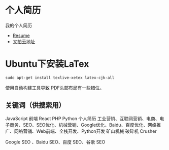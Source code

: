 # 个人简历

我的个人简历

* [Resume](./resume/resume.pdf)
* [又拍云地址](http://blog-music.test.upcdn.net/resume.pdf)

# Ubuntu下安装LaTex

```
sudo apt-get install texlive-xetex latex-cjk-all
```

使用自动构建工具导致 PDF头部布局有一些错位。

## 关键词（供搜索用）

JavaScript 前端 React PHP Python 个人简历
工业营销、互联网营销、电商、电子商务、SEO、SEO优化、机械营销、Google优化、Baidu、百度优化、网络推广、网络营销、Web前端、全栈开发、Python开发
矿山机械 破碎机 Crusher

Google SEO 、Baidu SEO、百度 SEO、谷歌 SEO
